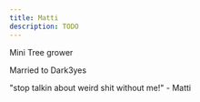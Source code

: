 ```yaml
---
title: Matti
description: TODO
---
```


Mini Tree grower

Married to Dark3yes

"stop talkin about weird shit without me!" - Matti